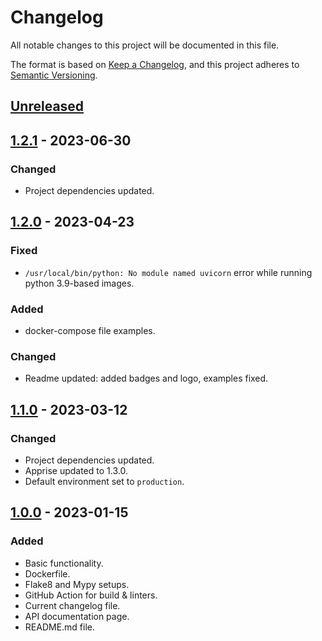 # Changelog

All notable changes to this project will be documented in this file.

The format is based on [Keep a Changelog](https://keepachangelog.com/en/1.0.0/),
and this project adheres to [Semantic Versioning](https://semver.org/spec/v2.0.0.html).

## [Unreleased]

## [1.2.1] - 2023-06-30

### Changed

- Project dependencies updated.

## [1.2.0] - 2023-04-23

### Fixed

- `/usr/local/bin/python: No module named uvicorn` error while running python 3.9-based images.

### Added

- docker-compose file examples.

### Changed

- Readme updated: added badges and logo, examples fixed.

## [1.1.0] - 2023-03-12

### Changed

- Project dependencies updated.
- Apprise updated to 1.3.0.
- Default environment set to `production`.

## [1.0.0] - 2023-01-15

### Added

- Basic functionality.
- Dockerfile.
- Flake8 and Mypy setups.
- GitHub Action for build & linters.
- Current changelog file.
- API documentation page.
- README.md file.

[Unreleased]: https://github.com/s-nagaev/notifyme/compare/v1.2.1...v1.1.0
[1.2.1]: https://github.com/s-nagaev/notifyme/tree/v1.2.1
[1.2.0]: https://github.com/s-nagaev/notifyme/tree/v1.2.0
[1.1.0]: https://github.com/s-nagaev/notifyme/tree/v1.1.0
[1.0.0]: https://github.com/s-nagaev/notifyme/tree/v1.0.0
